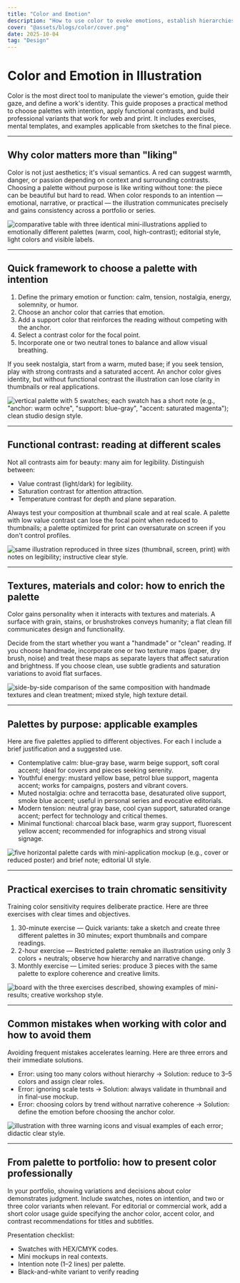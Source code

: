```yaml
---
title: "Color and Emotion"
description: "How to use color to evoke emotions, establish hierarchies, and build a coherent visual voice in your illustrations."
cover: "@assets/blogs/color/cover.png"
date: 2025-10-04
tag: "Design"
---
```


# Color and Emotion in Illustration

Color is the most direct tool to manipulate the viewer's emotion, guide their gaze, and define a work's identity. This guide proposes a practical method to choose palettes with intention, apply functional contrasts, and build professional variants that work for web and print. It includes exercises, mental templates, and examples applicable from sketches to the final piece.

---

## Why color matters more than "liking"

Color is not just aesthetics; it's visual semantics. A red can suggest warmth, danger, or passion depending on context and surrounding contrasts. Choosing a palette without purpose is like writing without tone: the piece can be beautiful but hard to read. When color responds to an intention — emotional, narrative, or practical — the illustration communicates precisely and gains consistency across a portfolio or series.

![comparative table with three identical mini-illustrations applied to emotionally different palettes (warm, cool, high-contrast); editorial style, light colors and visible labels.](/src/assets/blogs/color/1.webp)

---

## Quick framework to choose a palette with intention

1. Define the primary emotion or function: calm, tension, nostalgia, energy, solemnity, or humor.
2. Choose an anchor color that carries that emotion.
3. Add a support color that reinforces the reading without competing with the anchor.
4. Select a contrast color for the focal point.
5. Incorporate one or two neutral tones to balance and allow visual breathing.

If you seek nostalgia, start from a warm, muted base; if you seek tension, play with strong contrasts and a saturated accent. An anchor color gives identity, but without functional contrast the illustration can lose clarity in thumbnails or real applications.

![vertical palette with 5 swatches; each swatch has a short note (e.g., "anchor: warm ochre", "support: blue-gray", "accent: saturated magenta"); clean studio design style.](/src/assets/blogs/color/2.webp)

---

## Functional contrast: reading at different scales

Not all contrasts aim for beauty: many aim for legibility. Distinguish between:

- Value contrast (light/dark) for legibility.
- Saturation contrast for attention attraction.
- Temperature contrast for depth and plane separation.

Always test your composition at thumbnail scale and at real scale. A palette with low value contrast can lose the focal point when reduced to thumbnails; a palette optimized for print can oversaturate on screen if you don't control profiles.

![same illustration reproduced in three sizes (thumbnail, screen, print) with notes on legibility; instructive clear style.](/src/assets/blogs/color/3.webp)

---

## Textures, materials and color: how to enrich the palette

Color gains personality when it interacts with textures and materials. A surface with grain, stains, or brushstrokes conveys humanity; a flat clean fill communicates design and functionality.

Decide from the start whether you want a "handmade" or "clean" reading. If you choose handmade, incorporate one or two texture maps (paper, dry brush, noise) and treat these maps as separate layers that affect saturation and brightness. If you choose clean, use subtle gradients and saturation variations to avoid flat surfaces.

![side-by-side comparison of the same composition with handmade textures and clean treatment; mixed style, high texture detail.](/src/assets/blogs/color/4.webp)

---

## Palettes by purpose: applicable examples

Here are five palettes applied to different objectives. For each I include a brief justification and a suggested use.

- Contemplative calm: blue-gray base, warm beige support, soft coral accent; ideal for covers and pieces seeking serenity.
- Youthful energy: mustard yellow base, petrol blue support, magenta accent; works for campaigns, posters and vibrant covers.
- Muted nostalgia: ochre and terracotta base, desaturated olive support, smoke blue accent; useful in personal series and evocative editorials.
- Modern tension: neutral gray base, cool cyan support, saturated orange accent; perfect for technology and critical themes.
- Minimal functional: charcoal black base, warm gray support, fluorescent yellow accent; recommended for infographics and strong visual signage.

![five horizontal palette cards with mini-application mockup (e.g., cover or reduced poster) and brief note; editorial UI style.](/src/assets/blogs/color/5.webp)

---

## Practical exercises to train chromatic sensitivity

Training color sensitivity requires deliberate practice. Here are three exercises with clear times and objectives.

1. 30-minute exercise — Quick variants: take a sketch and create three different palettes in 30 minutes; export thumbnails and compare readings.
2. 2-hour exercise — Restricted palette: remake an illustration using only 3 colors + neutrals; observe how hierarchy and narrative change.
3. Monthly exercise — Limited series: produce 3 pieces with the same palette to explore coherence and creative limits.

![board with the three exercises described, showing examples of mini-results; creative workshop style.](/src/assets/blogs/color/6.webp)

---

## Common mistakes when working with color and how to avoid them

Avoiding frequent mistakes accelerates learning. Here are three errors and their immediate solutions.

- Error: using too many colors without hierarchy → Solution: reduce to 3–5 colors and assign clear roles.
- Error: ignoring scale tests → Solution: always validate in thumbnail and in final-use mockup.
- Error: choosing colors by trend without narrative coherence → Solution: define the emotion before choosing the anchor color.

![illustration with three warning icons and visual examples of each error; didactic clear style.](/src/assets/blogs/color/7.webp)

---

## From palette to portfolio: how to present color professionally

In your portfolio, showing variations and decisions about color demonstrates judgment. Include swatches, notes on intention, and two or three color variants when relevant. For editorial or commercial work, add a short color usage guide specifying the anchor color, accent color, and contrast recommendations for titles and subtitles.

Presentation checklist:

- Swatches with HEX/CMYK codes.
- Mini mockups in real contexts.
- Intention note (1–2 lines) per palette.
- Black-and-white variant to verify reading
